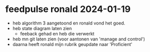 # feedpulse ronald 2024-01-19

- heb algorithm 3 aangetoond en ronald vond het goed.
- heb state diagram laten zien
  - feeback gehad en heb die verwerkt
- heb mn git laten zien (voor aantonen van 'manage and control')
- daarna heeft ronald mijn rubrik geupdate naar 'Proficient'
